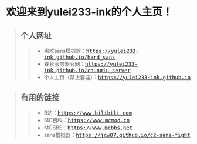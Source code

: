 # 欢迎来到yulei233-ink的个人主页！




>## 个人网址
>>* 困难sans模拟器：<kbd><https://yulei233-ink.github.io/hard_sans></kbd>
>>* 春秋服务器官网：<kbd><https://yulei233-ink.github.io/chunqiu_server></kbd>
>>* 个人主页（禁止套娃）：<kbd><https://yulei233-ink.github.io></kbd>




>## 有用的链接
>>* B站：<kbd><https://www.bilibili.com></kbd>
>>* MC百科：<kbd><https://www.mcmod.cn></kbd>
>>* MCBBS：<kbd><https://www.mcbbs.net></kbd>
>>* sans模拟器：<kbd><https://jcw87.github.io/c2-sans-fight></kbd>
